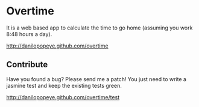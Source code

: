 # Overtime

It is a web based app to calculate the time to go home (assuming you work 8:48 hours a day).

http://danilopopeye.github.com/overtime

## Contribute

Have you found a bug? Please send me a patch! You just need to write a jasmine test and keep the existing tests green.

http://danilopopeye.github.com/overtime/test

